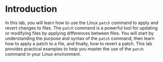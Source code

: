 # Introduction

In this lab, you will learn how to use the Linux `patch` command to apply and revert changes to files. The `patch` command is a powerful tool for updating or modifying files by applying differences between files. You will start by understanding the purpose and syntax of the `patch` command, then learn how to apply a patch to a file, and finally, how to revert a patch. This lab provides practical examples to help you master the use of the `patch` command in your Linux environment.
